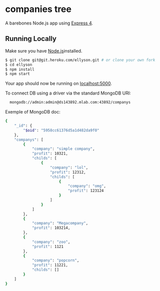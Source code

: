 # companies tree

A barebones Node.js app using [Express 4](http://expressjs.com/).

## Running Locally

Make sure you have [Node.js](http://nodejs.org/)installed.

```sh
$ git clone git@git.heroku.com/ellyson.git # or clone your own fork 
$ cd ellyson
$ npm install
$ npm start
```

Your app should now be running on [localhost:5000](http://localhost:5000/).

To connect DB using a driver via the standard MongoDB URI:
```sh
  mongodb://admin:admin@ds143892.mlab.com:43892/companys
```

Exemple of MongoDB doc:
```sh
{
    "_id": {
        "$oid": "5958cc61376d5a1d482da9f0"
    },
    "companys": [
        {
            "company": "simple company",
            "profit": 10321,
            "childs": [
                {
                    "company": "lol",
                    "profit": 12312,
                    "childs": [
                        {
                            "company": "omg",
                            "profit": 123124
                        }
                    ]
                }
            ]
        },
        {
            "company": "Megacompany",
            "profit": 103214,
        },
        {
            "company": "zoo",
            "profit": 1121
        },
        {
            "company": "popcorn",
            "profit": 11221,
            "childs": []
        }
    ]
}
```
